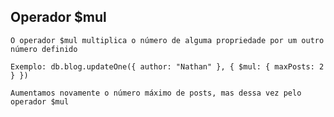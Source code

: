 ## Operador $mul

```
O operador $mul multiplica o número de alguma propriedade por um outro número definido
```

```
Exemplo: db.blog.updateOne({ author: "Nathan" }, { $mul: { maxPosts: 2 } })
```

```
Aumentamos novamente o número máximo de posts, mas dessa vez pelo operador $mul
```
